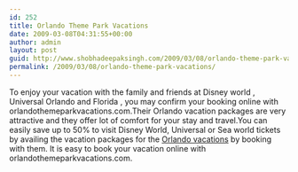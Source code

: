 ```yaml
---
id: 252
title: Orlando Theme Park Vacations
date: 2009-03-08T04:31:55+00:00
author: admin
layout: post
guid: http://www.shobhadeepaksingh.com/2009/03/08/orlando-theme-park-vacations/
permalink: /2009/03/08/orlando-theme-park-vacations/
---
```

To enjoy your vacation with the family and friends at Disney world , Universal Orlando and Florida , you may confirm your booking online with orlandothemeparkvacations.com.Their Orlando vacation packages are very attractive and they offer lot of comfort for your stay and travel.You can easily save up to 50% to visit Disney World, Universal or Sea world tickets by availing the vacation packages for the [Orlando vacations](http://www.orlandothemeparkvacations.com/) by booking with them. It is easy to book your vacation online with orlandothemeparkvacations.com.